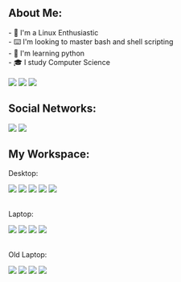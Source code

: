 ## About Me: 
<div>
 - 🐧 I'm a Linux Enthusiastic <br>
 - ⌨️ I'm looking to master bash and shell scripting <br>
 - 🐍 I'm learning python <br>
 - 🎓 I study Computer Science
</div><br>

 <div>
  <a target="_blank"> <img src="https://img.shields.io/badge/Gnu/Linux-CCCCCC?style=for-the-badge&logo=linux&logoColor=black"></a>
  <a target="_blank"> <img src="https://img.shields.io/badge/Shell-121011?style=for-the-badge&logo=gnu-bash&logoColor=white"></a>
  <a target="_blank"> <img src="https://img.shields.io/badge/Python-3776AB?style=for-the-badge&logo=python&logoColor=yellow"></a>
  
</div>

## Social Networks:
<div>
  <a href="https://instagram.com/fabricio.tar.gz" target="_blank"><img src="https://img.shields.io/badge/-Instagram-%23E4405F?style=for-the-badge&logo=instagram&logoColor=white" target="_blank"></a>
  <a href = "mailto:fabricio_esper@outlook.com"><img src="https://img.shields.io/badge/-Outlook-0078D4?style=for-the-badge&logo=microsoft-outlook&logoColor=white" target="_blank"></a>
</div>

## My Workspace: 
  Desktop:
  <div>
    <a target="_blank"> <img src="https://img.shields.io/badge/Pop!OS_21.04-48b9c7?style=for-the-badge&logo=linux&logoColor=white"></a>
    <a target="_blank"> <img src="https://img.shields.io/badge/Windows_10-0071C5?style=for-the-badge&logo=windows&logoColor=white"></a>
    <a target="_blank"> <img src="https://img.shields.io/badge/Ryzen_5_2600X-ED1C24?style=for-the-badge&logo=amd&logoColor=white"></a>
    <a target="_blank"> <img src="https://img.shields.io/badge/16GB-CCCCCC?style=for-the-badge"></a>
    <a target="_blank"> <img src="https://img.shields.io/badge/RTX_2070-76B900?style=for-the-badge&logo=nvidia&logoColor=white"></a>
  </div><br>
  
  Laptop:
  <div>
    <a target="_blank"> <img src="https://img.shields.io/badge/Lenovo-Ideapad_3-999999?style=for-the-badge"></a>
    <a target="_blank"> <img src="https://img.shields.io/badge/Pop!OS_20.04-48b9c7?style=for-the-badge&logo=linux&logoColor=white"></a>
    <a target="_blank"> <img src="https://img.shields.io/badge/Ryzen_5_5500U-ED1C24?style=for-the-badge&logo=amd&logoColor=white"></a>
    <a target="_blank"> <img src="https://img.shields.io/badge/8GB-CCCCCC?style=for-the-badge"></a>
  </div><br>
  
 Old Laptop:
 <div>
  <a target="_blank"> <img src="https://img.shields.io/badge/Dell-Inspiron_3421-999999?style=for-the-badge"></a>
  <a target="_blank"> <img src="https://img.shields.io/badge/Pop!OS_20.04-48b9c7?style=for-the-badge&logo=linux&logoColor=white"></a>
  <a target="_blank"> <img src="https://img.shields.io/badge/i5_3337U-0071C5?style=for-the-badge&logo=intel&logoColor=white"></a>
  <a target="_blank"> <img src="https://img.shields.io/badge/4GB-CCCCCC?style=for-the-badge"></a>
 </div>
